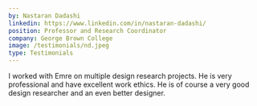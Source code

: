 ```yaml
---
by: Nastaran Dadashi
linkedin: https://www.linkedin.com/in/nastaran-dadashi/
position: Professor and Research Coordinator
company: George Brown College
image: /testimonials/nd.jpeg
type: Testimonials
---
```


I worked with Emre on multiple design research projects. He is very professional and have excellent work ethics. He is of course a very good design researcher and an even better designer.
